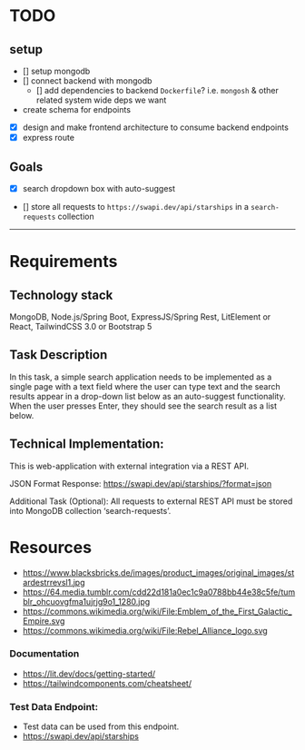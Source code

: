 # TODO

## setup

- [] setup mongodb
- [] connect backend with mongodb
    - [] add dependencies to backend `Dockerfile`? i.e. `mongosh` & other related system wide deps we want
- create schema for endpoints
- [x] design and make frontend architecture to consume backend endpoints
- [x] express route

## Goals
- [x] search dropdown box with auto-suggest 
- [] store all requests to `https://swapi.dev/api/starships` in a `search-requests` collection

---

# Requirements

## Technology stack
MongoDB, Node.js/Spring Boot, ExpressJS/Spring Rest, LitElement or React, TailwindCSS 3.0 or
Bootstrap 5

## Task Description
In this task, a simple search application needs to be implemented as a single page with a text
field where the user can type text and the search results appear in a drop-down list below as
an auto-suggest functionality. When the user presses Enter, they should see the search result
as a list below.

## Technical Implementation:
This is web-application with external integration via a REST API.


JSON Format Response:
https://swapi.dev/api/starships/?format=json

Additional Task (Optional):
All requests to external REST API must be stored into MongoDB collection ‘search-requests’.

# Resources
- https://www.blacksbricks.de/images/product_images/original_images/stardestrrevsl1.jpg
- https://64.media.tumblr.com/cdd22d181a0ec1c9a0788bb44e38c5fe/tumblr_ohcuovgfma1ujrjg9o1_1280.jpg
- https://commons.wikimedia.org/wiki/File:Emblem_of_the_First_Galactic_Empire.svg
- https://commons.wikimedia.org/wiki/File:Rebel_Alliance_logo.svg

### Documentation
- https://lit.dev/docs/getting-started/
- https://tailwindcomponents.com/cheatsheet/
 
### Test Data Endpoint:
- Test data can be used from this endpoint.
- https://swapi.dev/api/starships
